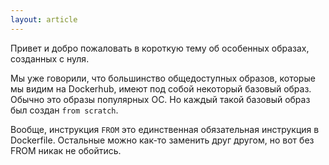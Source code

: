 ```yaml
---
layout: article
---
```

Привет и добро пожаловать в короткую тему об особенных образах, созданных с нуля. 

Мы уже говорили, что большинство общедоступных образов, которые мы видим на Dockerhub, имеют под собой некоторый базовый образ. Обычно это образы популярных ОС. Но каждый такой базовый образ был создан `from scratch`.

Вообще, инструкция `FROM` это единственная обязательная инструкция в Dockerfile. Остальные можно как-то заменить друг другом, но вот без FROM никак не обойтись.
